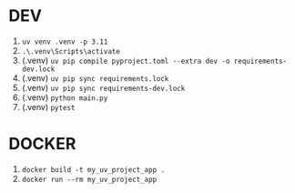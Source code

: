 # DEV

1. `uv venv .venv -p 3.11`
2. `.\.venv\Scripts\activate`
3. (.venv) `uv pip compile pyproject.toml --extra dev -o requirements-dev.lock`
4. (.venv) `uv pip sync requirements.lock`
5. (.venv) `uv pip sync requirements-dev.lock`
6. (.venv) `python main.py`
7. (.venv) `pytest`

# DOCKER

1. `docker build -t my_uv_project_app .`
2. `docker run --rm my_uv_project_app`
